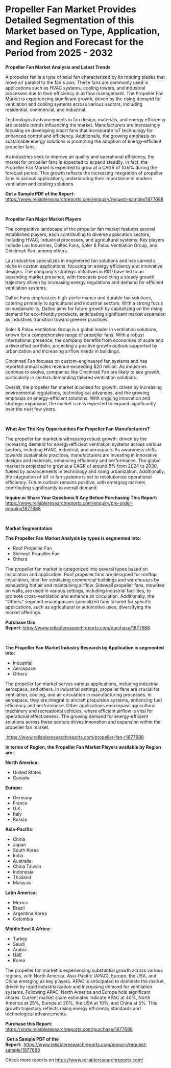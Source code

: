 <p><h1>Propeller Fan Market Provides Detailed Segmentation of this Market based on Type, Application, and Region and Forecast for the Period from 2025 - 2032</h1></p><p><strong>Propeller Fan Market Analysis and Latest Trends</strong></p>
<p><p>A propeller fan is a type of axial fan characterized by its rotating blades that move air parallel to the fan's axis. These fans are commonly used in applications such as HVAC systems, cooling towers, and industrial processes due to their efficiency in airflow management. The Propeller Fan Market is experiencing significant growth, driven by the rising demand for ventilation and cooling systems across various sectors, including residential, commercial, and industrial.</p><p>Technological advancements in fan design, materials, and energy efficiency are notable trends influencing the market. Manufacturers are increasingly focusing on developing smart fans that incorporate IoT technology for enhanced control and efficiency. Additionally, the growing emphasis on sustainable energy solutions is prompting the adoption of energy-efficient propeller fans.</p><p>As industries seek to improve air quality and operational efficiency, the market for propeller fans is expected to expand steadily. In fact, the Propeller Fan Market is expected to grow at a CAGR of 10.6% during the forecast period. This growth reflects the increasing integration of propeller fans in various applications, underscoring their importance in modern ventilation and cooling solutions.</p></p>
<p><strong>Get a Sample PDF of the Report:&nbsp;</strong> <a href="https://www.reliableresearchreports.com/enquiry/request-sample/1877688?utm_campaign=3111&utm_medium=2&utm_source=Github&utm_content=ia&utm_term=11042025&utm_id=propeller-fan">https://www.reliableresearchreports.com/enquiry/request-sample/1877688</a></p>
<p>&nbsp;</p>
<p><strong>Propeller Fan Major Market Players</strong></p>
<p><p>The competitive landscape of the propeller fan market features several established players, each contributing to diverse application sectors, including HVAC, industrial processes, and agricultural systems. Key players include Lau Industries, Daltec Fans, Soler & Palau Ventilation Group, and Cincinnati Fan, among others.</p><p>Lau Industries specializes in engineered fan solutions and has carved a niche in custom applications, focusing on energy efficiency and innovative designs. The company's strategic initiatives in R&D have led to an expanding market presence, with forecasts predicting a steady growth trajectory driven by increasing energy regulations and demand for efficient ventilation systems.</p><p>Daltec Fans emphasizes high-performance and durable fan solutions, catering primarily to agricultural and industrial sectors. With a strong focus on sustainability, Daltec aims for future growth by capitalizing on the rising demand for eco-friendly products, anticipating significant market expansion as industries transition toward greener practices.</p><p>Soler & Palau Ventilation Group is a global leader in ventilation solutions, known for a comprehensive range of propeller fans. With a robust international presence, the company benefits from economies of scale and a diversified portfolio, projecting a positive growth outlook supported by urbanization and increasing airflow needs in buildings.</p><p>Cincinnati Fan focuses on custom-engineered fan systems and has reported annual sales revenue exceeding $20 million. As industries continue to evolve, companies like Cincinnati Fan are likely to see growth, particularly in sectors demanding tailored ventilation solutions.</p><p>Overall, the propeller fan market is poised for growth, driven by increasing environmental regulations, technological advances, and the growing emphasis on energy-efficient solutions. With ongoing innovation and strategic expansion, the market size is expected to expand significantly over the next few years.</p></p>
<p>&nbsp;</p>
<p><strong>What Are The Key Opportunities For Propeller Fan Manufacturers?</strong></p>
<p><p>The propeller fan market is witnessing robust growth, driven by the increasing demand for energy-efficient ventilation systems across various sectors, including HVAC, industrial, and aerospace. As awareness shifts towards sustainable practices, manufacturers are investing in innovative designs and materials, enhancing efficiency and performance. The global market is projected to grow at a CAGR of around 5% from 2024 to 2030, fueled by advancements in technology and rising urbanization. Additionally, the integration of IoT in fan systems is set to revolutionize operational efficiency. Future outlook remains positive, with emerging markets contributing significantly to overall demand.</p></p>
<p><strong>Inquire or Share Your Questions If Any Before Purchasing This Report:</strong> <a href="https://www.reliableresearchreports.com/enquiry/pre-order-enquiry/1877688?utm_campaign=3111&utm_medium=2&utm_source=Github&utm_content=ia&utm_term=11042025&utm_id=propeller-fan">https://www.reliableresearchreports.com/enquiry/pre-order-enquiry/1877688</a></p>
<p>&nbsp;</p>
<p><strong>Market Segmentation</strong></p>
<p><strong>The Propeller Fan Market Analysis by types is segmented into:</strong></p>
<p><ul><li>Roof Propeller Fan</li><li>Sidewall Propeller Fan</li><li>Others</li></ul></p>
<p><p>The propeller fan market is categorized into several types based on installation and application. Roof propeller fans are designed for rooftop installation, ideal for ventilating commercial buildings and warehouses by exhausting hot air and maintaining airflow. Sidewall propeller fans, mounted on walls, are used in various settings, including industrial facilities, to promote cross-ventilation and enhance air circulation. Additionally, the "Others" segment encompasses specialized fans tailored for specific applications, such as agricultural or automotive uses, diversifying the market offerings.</p></p>
<p><strong>Purchase this Report:&nbsp;</strong><a href="https://www.reliableresearchreports.com/purchase/1877688?utm_campaign=3111&utm_medium=2&utm_source=Github&utm_content=ia&utm_term=11042025&utm_id=propeller-fan">https://www.reliableresearchreports.com/purchase/1877688</a></p>
<p>&nbsp;</p>
<p><strong>The Propeller Fan Market Industry Research by Application is segmented into:</strong></p>
<p><ul><li>Industrial</li><li>Aerospace</li><li>Others</li></ul></p>
<p><p>The propeller fan market serves various applications, including industrial, aerospace, and others. In industrial settings, propeller fans are crucial for ventilation, cooling, and air circulation in manufacturing processes. In aerospace, they are integral to aircraft propulsion systems, enhancing fuel efficiency and performance. Other applications encompass agricultural machinery and recreational vehicles, where efficient airflow is vital for operational effectiveness. The growing demand for energy-efficient solutions across these sectors drives innovation and expansion within the propeller fan market.</p></p>
<p><a href="https://www.reliableresearchreports.com/propeller-fan-r1877688?utm_campaign=3111&utm_medium=2&utm_source=Github&utm_content=ia&utm_term=11042025&utm_id=propeller-fan">&nbsp;https://www.reliableresearchreports.com/propeller-fan-r1877688</a></p>
<p><strong>In terms of Region, the Propeller Fan Market Players available by Region are:</strong></p>
<p>
    <p> <strong> North America: </strong>
        <ul>
            <li>United States</li>
            <li>Canada</li>
        </ul>
        </p> 
    <p> <strong> Europe: </strong>
        <ul>
            <li>Germany</li>
            <li>France</li>
            <li>U.K.</li>
            <li>Italy</li>
            <li>Russia</li>
        </ul>
        </p> 
    <p> <strong> Asia-Pacific: </strong>
        <ul>
            <li>China</li>
            <li>Japan</li>
            <li>South Korea</li>
            <li>India</li>
            <li>Australia</li>
            <li>China Taiwan</li>
            <li>Indonesia</li>
            <li>Thailand</li>
            <li>Malaysia</li>
        </ul>
        </p> 
    <p> <strong> Latin America: </strong>
        <ul>
            <li>Mexico</li>
            <li>Brazil</li>
            <li>Argentina Korea</li>
            <li>Colombia</li>
        </ul>
        </p> 
    <p> <strong> Middle East & Africa: </strong>
        <ul>
            <li>Turkey</li>
            <li>Saudi</li>
            <li>Arabia</li>
            <li>UAE</li>
            <li>Korea</li>
        </ul>
    </p>
    </p>
<p><p>The propeller fan market is experiencing substantial growth across various regions, with North America, Asia-Pacific (APAC), Europe, the USA, and China emerging as key players. APAC is anticipated to dominate the market, driven by rapid industrialization and increasing demand for ventilation systems. Following APAC, North America and Europe hold significant shares. Current market share estimates indicate APAC at 40%, North America at 25%, Europe at 20%, the USA at 10%, and China at 5%. This growth trajectory reflects rising energy efficiency standards and technological advancements.</p></p>
<p><strong>Purchase this Report: </strong><a href="https://www.reliableresearchreports.com/purchase/1877688?utm_campaign=3111&utm_medium=2&utm_source=Github&utm_content=ia&utm_term=11042025&utm_id=propeller-fan">https://www.reliableresearchreports.com/purchase/1877688</a></p>
<p>&nbsp;<strong>Get a Sample PDF of the Report:&nbsp;&nbsp;</strong><a href="https://www.reliableresearchreports.com/enquiry/request-sample/1877688?utm_campaign=3111&utm_medium=2&utm_source=Github&utm_content=ia&utm_term=11042025&utm_id=propeller-fan">https://www.reliableresearchreports.com/enquiry/request-sample/1877688</a></p>
<p><strong></strong></p>
<p>Check more reports on <a href="https://www.reliableresearchreports.com/?utm_campaign=3111&utm_medium=2&utm_source=Github&utm_content=ia&utm_term=11042025&utm_id=propeller-fan">https://www.reliableresearchreports.com/</a></p>